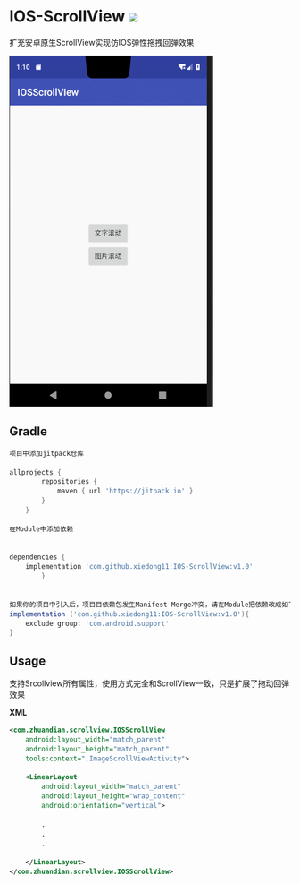 # IOS-ScrollView [![](https://jitpack.io/v/xiedong11/IOS-ScrollView.svg)](https://jitpack.io/#xiedong11/IOS-ScrollView)

扩充安卓原生ScrollView实现仿IOS弹性拖拽回弹效果

![Sample Screenshot](https://github.com/xiedong11/IOS-ScrollView/blob/master/picture/GIF.gif)

## Gradle

``` groovy
项目中添加jitpack仓库

allprojects {
		repositories {
			maven { url 'https://jitpack.io' }
		}
	}

在Module中添加依赖


dependencies {
    implementation 'com.github.xiedong11:IOS-ScrollView:v1.0'
    	}


如果你的项目中引入后，项目目依赖包发生Manifest Merge冲突，请在Module把依赖改成如下：
implementation ('com.github.xiedong11:IOS-ScrollView:v1.0'){
    exclude group: 'com.android.support'
}
```


## Usage
支持Srcollview所有属性，使用方式完全和ScrollView一致，只是扩展了拖动回弹效果

**XML**

``` xml
<com.zhuandian.scrollview.IOSScrollView
    android:layout_width="match_parent"
    android:layout_height="match_parent"
    tools:context=".ImageScrollViewActivity">

    <LinearLayout
        android:layout_width="match_parent"
        android:layout_height="wrap_content"
        android:orientation="vertical">

        .
        .
        .

    </LinearLayout>
</com.zhuandian.scrollview.IOSScrollView>
```